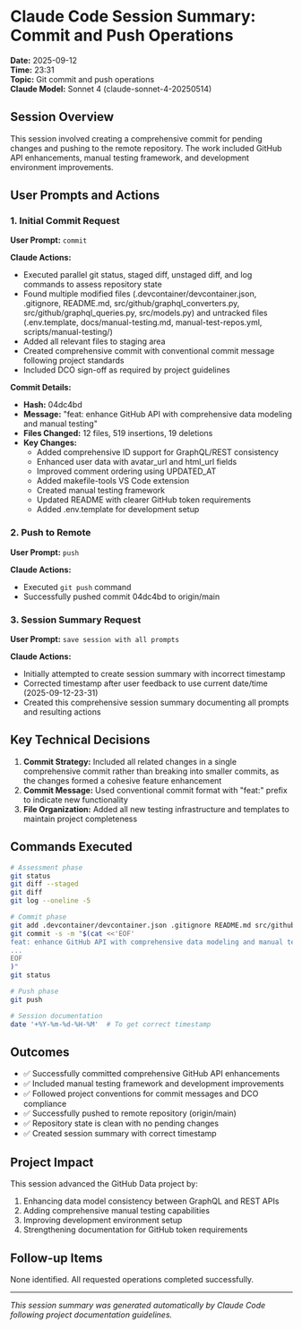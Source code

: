 # Claude Code Session Summary: Commit and Push Operations

**Date:** 2025-09-12  
**Time:** 23:31  
**Topic:** Git commit and push operations  
**Claude Model:** Sonnet 4 (claude-sonnet-4-20250514)

## Session Overview

This session involved creating a comprehensive commit for pending changes and pushing to the remote repository. The work included GitHub API enhancements, manual testing framework, and development environment improvements.

## User Prompts and Actions

### 1. Initial Commit Request

**User Prompt:** `commit`

**Claude Actions:**
- Executed parallel git status, staged diff, unstaged diff, and log commands to assess repository state
- Found multiple modified files (.devcontainer/devcontainer.json, .gitignore, README.md, src/github/graphql_converters.py, src/github/graphql_queries.py, src/models.py) and untracked files (.env.template, docs/manual-testing.md, manual-test-repos.yml, scripts/manual-testing/)
- Added all relevant files to staging area
- Created comprehensive commit with conventional commit message following project standards
- Included DCO sign-off as required by project guidelines

**Commit Details:**
- **Hash:** 04dc4bd
- **Message:** "feat: enhance GitHub API with comprehensive data modeling and manual testing"
- **Files Changed:** 12 files, 519 insertions, 19 deletions
- **Key Changes:**
  - Added comprehensive ID support for GraphQL/REST consistency
  - Enhanced user data with avatar_url and html_url fields
  - Improved comment ordering using UPDATED_AT
  - Added makefile-tools VS Code extension
  - Created manual testing framework
  - Updated README with clearer GitHub token requirements
  - Added .env.template for development setup

### 2. Push to Remote

**User Prompt:** `push`

**Claude Actions:**
- Executed `git push` command
- Successfully pushed commit 04dc4bd to origin/main

### 3. Session Summary Request

**User Prompt:** `save session with all prompts`

**Claude Actions:**
- Initially attempted to create session summary with incorrect timestamp
- Corrected timestamp after user feedback to use current date/time (2025-09-12-23-31)
- Created this comprehensive session summary documenting all prompts and resulting actions

## Key Technical Decisions

1. **Commit Strategy:** Included all related changes in a single comprehensive commit rather than breaking into smaller commits, as the changes formed a cohesive feature enhancement
2. **Commit Message:** Used conventional commit format with "feat:" prefix to indicate new functionality
3. **File Organization:** Added all new testing infrastructure and templates to maintain project completeness

## Commands Executed

```bash
# Assessment phase
git status
git diff --staged  
git diff
git log --oneline -5

# Commit phase
git add .devcontainer/devcontainer.json .gitignore README.md src/github/graphql_converters.py src/github/graphql_queries.py src/models.py .env.template docs/manual-testing.md manual-test-repos.yml scripts/manual-testing/
git commit -s -m "$(cat <<'EOF'
feat: enhance GitHub API with comprehensive data modeling and manual testing
...
EOF
)"
git status

# Push phase
git push

# Session documentation
date '+%Y-%m-%d-%H-%M'  # To get correct timestamp
```

## Outcomes

- ✅ Successfully committed comprehensive GitHub API enhancements
- ✅ Included manual testing framework and development improvements  
- ✅ Followed project conventions for commit messages and DCO compliance
- ✅ Successfully pushed to remote repository (origin/main)
- ✅ Repository state is clean with no pending changes
- ✅ Created session summary with correct timestamp

## Project Impact

This session advanced the GitHub Data project by:
1. Enhancing data model consistency between GraphQL and REST APIs
2. Adding comprehensive manual testing capabilities
3. Improving development environment setup
4. Strengthening documentation for GitHub token requirements

## Follow-up Items

None identified. All requested operations completed successfully.

---

*This session summary was generated automatically by Claude Code following project documentation guidelines.*